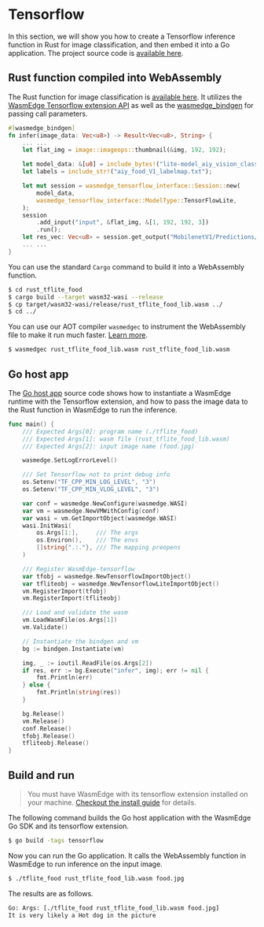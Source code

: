 # Tensorflow

In this section, we will show you how to create a Tensorflow inference
function in Rust for image classification, and then embed it into 
a Go application. The project source code is [available here](https://github.com/second-state/WasmEdge-go-examples/tree/master/wasmedge-bindgen/go_TfliteFood).

## Rust function compiled into WebAssembly

The Rust function for image classification is [available here](https://github.com/second-state/WasmEdge-go-examples/blob/master/wasmedge-bindgen/go_TfliteFood/rust_tflite_food/src/lib.rs).
It utilizes the [WasmEdge Tensorflow extension API](../../dev/rust/tensorflow.md) as well as the [wasmedge_bindgen](function.md) for passing call parameters.

```rust
#[wasmedge_bindgen]
fn infer(image_data: Vec<u8>) -> Result<Vec<u8>, String> {
    ... ...
    let flat_img = image::imageops::thumbnail(&img, 192, 192);

    let model_data: &[u8] = include_bytes!("lite-model_aiy_vision_classifier_food_V1_1.tflite");
    let labels = include_str!("aiy_food_V1_labelmap.txt");

    let mut session = wasmedge_tensorflow_interface::Session::new(
        model_data,
        wasmedge_tensorflow_interface::ModelType::TensorFlowLite,
    );
    session
        .add_input("input", &flat_img, &[1, 192, 192, 3])
        .run();
    let res_vec: Vec<u8> = session.get_output("MobilenetV1/Predictions/Softmax");
    ... ...
}
```

You can use the standard `Cargo` command to build it into a WebAssembly function.

```bash
$ cd rust_tflite_food
$ cargo build --target wasm32-wasi --release
$ cp target/wasm32-wasi/release/rust_tflite_food_lib.wasm ../
$ cd ../
```

You can use our AOT compiler `wasmedgec` to instrument the WebAssembly file to make 
it run much faster. [Learn more](../../start/universal.md).

```bash
$ wasmedgec rust_tflite_food_lib.wasm rust_tflite_food_lib.wasm
```

## Go host app

The [Go host app](https://github.com/second-state/WasmEdge-go-examples/blob/master/wasmedge-bindgen/go_TfliteFood/tflite_food.go) source code shows how to instantiate a WasmEdge runtime with
the Tensorflow extension, and how to pass the image data to the Rust function
in WasmEdge to run the inference.

```go
func main() {
	/// Expected Args[0]: program name (./tflite_food)
	/// Expected Args[1]: wasm file (rust_tflite_food_lib.wasm)
	/// Expected Args[2]: input image name (food.jpg)

	wasmedge.SetLogErrorLevel()

	/// Set Tensorflow not to print debug info
	os.Setenv("TF_CPP_MIN_LOG_LEVEL", "3")
	os.Setenv("TF_CPP_MIN_VLOG_LEVEL", "3")

	var conf = wasmedge.NewConfigure(wasmedge.WASI)
	var vm = wasmedge.NewVMWithConfig(conf)
	var wasi = vm.GetImportObject(wasmedge.WASI)
	wasi.InitWasi(
		os.Args[1:],     /// The args
		os.Environ(),    /// The envs
		[]string{".:."}, /// The mapping preopens
	)

	/// Register WasmEdge-tensorflow
	var tfobj = wasmedge.NewTensorflowImportObject()
	var tfliteobj = wasmedge.NewTensorflowLiteImportObject()
	vm.RegisterImport(tfobj)
	vm.RegisterImport(tfliteobj)

	/// Load and validate the wasm
	vm.LoadWasmFile(os.Args[1])
	vm.Validate()

	// Instantiate the bindgen and vm
	bg := bindgen.Instantiate(vm)

	img, _ := ioutil.ReadFile(os.Args[2])
	if res, err := bg.Execute("infer", img); err != nil {
		fmt.Println(err)
	} else {
		fmt.Println(string(res))
	}

	bg.Release()
	vm.Release()
	conf.Release()
	tfobj.Release()
	tfliteobj.Release()
}
```

## Build and run

> You must have WasmEdge with its tensorflow extension installed on your machine. [Checkout the install guide](../../start/install.md) for details.

The following command builds the Go host application
with the WasmEdge Go SDK and its tensorflow extension.

```bash
$ go build -tags tensorflow
```

Now you can run the Go application. It calls the WebAssembly function in WasmEdge
to run inference on the input image.

```bash
$ ./tflite_food rust_tflite_food_lib.wasm food.jpg
```

The results are as follows.

```bash
Go: Args: [./tflite_food rust_tflite_food_lib.wasm food.jpg]
It is very likely a Hot dog in the picture
```
